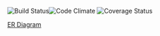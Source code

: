 ![Build Status](https://codeship.com/projects/607a0d10-42b3-0133-f146-1eb5f82d52fc/status?branch=master)![Code Climate](https://codeclimate.com/github/justinhuynh/does-it-fit.png) ![Coverage Status](https://coveralls.io/repos/justinhuynh/does-it-fit/badge.png)

[ER Diagram](http://i.imgur.com/UZbJrPY.png)
